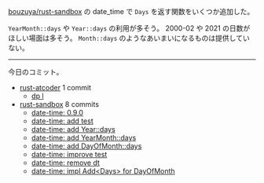 [bouzuya/rust-sandbox] の date_time で `Days` を返す関数をいくつか追加した。

`YearMonth::days` や `Year::days` の利用が多そう。 2000-02 や 2021 の日数がほしい場面は多そう。 `Month::days` のようなあいまいになるものは提供していない。

---

今日のコミット。

- [rust-atcoder](https://github.com/bouzuya/rust-atcoder) 1 commit
  - [dp l](https://github.com/bouzuya/rust-atcoder/commit/c555ebd9f7cfcd671e262aa8944d6e59d0e3a500)
- [rust-sandbox](https://github.com/bouzuya/rust-sandbox) 8 commits
  - [date-time: 0.9.0](https://github.com/bouzuya/rust-sandbox/commit/b232684abd33064173173d72e7b8f46a400609fa)
  - [date-time: add test](https://github.com/bouzuya/rust-sandbox/commit/79a12ceb5be4709d4cfb0fb367aa339abc495f83)
  - [date-time: add Year::days](https://github.com/bouzuya/rust-sandbox/commit/cea6654afa8fcb9ff569af753726a02acc0348d2)
  - [date-time: add YearMonth::days](https://github.com/bouzuya/rust-sandbox/commit/7f177f32050710822b56b0ced4ec0a27161a18ec)
  - [date-time: add DayOfMonth::days](https://github.com/bouzuya/rust-sandbox/commit/91e6dc6c5020a38dd9ba21e22b49331de3da5cb0)
  - [date-time: improve test](https://github.com/bouzuya/rust-sandbox/commit/b13e02311dd7e921746a62a949f14c80e8cd0164)
  - [date-time: remove dt](https://github.com/bouzuya/rust-sandbox/commit/280f3e18cbcc96c521655ec27e63d687f4350884)
  - [date-time: impl Add&lt;Days> for DayOfMonth](https://github.com/bouzuya/rust-sandbox/commit/d286f15357b4ee04e03b8be0ec5ecb36dc2be251)

[bouzuya/rust-sandbox]: https://github.com/bouzuya/rust-sandbox
